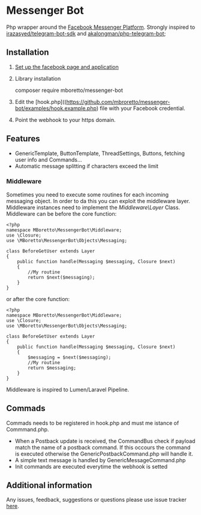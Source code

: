 # Messenger Bot
Php wrapper around the [Facebook Messenger Platform](https://developers.facebook.com/docs/messenger-platform).
Strongly inspired to [irazasyed/telegram-bot-sdk](https://github.com/irazasyed/telegram-bot-sdk) and 
[akalongman/php-telegram-bot](https://github.com/irazasyed/telegram-bot-sdk);

## Installation
1. [Set up the facebook page and application](https://developers.facebook.com/docs/messenger-platform/guides/setup)  

2. Library installation

    composer require mboretto/messenger-bot

3. Edit the [hook.php]((https://github.com/mbroretto/messenger-bot/examples/hook.example.php) file with your Facebook credential.

4. Point the webhook to your https domain.
## Features
- GenericTemplate, ButtonTemplate, ThreadSettings, Buttons, fetching user info and Commands...  
- Automatic message splitting if characters exceed the limit  
### Middleware
Sometimes you need to execute some routines for each incoming messaging object. 
In order to da this you can exploit the middleware layer. Middleware instances need to implement the _Middleware\Layer_ Class.
Middleware can be before the core function: 

```
<?php
namespace MBoretto\MessengerBot\Middleware;
use \Closure;
use \MBoretto\MessengerBot\Objects\Messaging;

class BeforeGetUser extends Layer
{
    public function handle(Messaging $messaging, Closure $next)
    {
        //My routine
        return $next($messaging);
    }
}
```

or after the core function:

```
<?php
namespace MBoretto\MessengerBot\Middleware;
use \Closure;
use \MBoretto\MessengerBot\Objects\Messaging;

class BeforeGetUser extends Layer
{
    public function handle(Messaging $messaging, Closure $next)
    {
        $messaging = $next($messaging);
        //My routine
        return $messaging;
    }
}
```

Middleware is inspired to Lumen/Laravel Pipeline.
## Commads
Commads needs to be registered in hook.php and must me istance of Commmand.php.
- When a Postback update is received, the CommandBus check if payload match the name of a postback command. If this occours the command is executed otherwise the GenericPostbackCommand.php will handle it.
- A simple text message is handled by GenericMessageCommand.php
- Init commands are executed everytime the webhook is setted

## Additional information
Any issues, feedback, suggestions or questions please use issue tracker [here](https://github.com/MBoretto/messenger-bot/issues).


